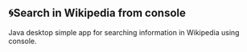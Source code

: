 :cyclone:Search in Wikipedia from console
-----------
Java desktop simple app for searching information in Wikipedia using console.
